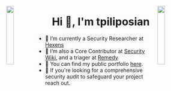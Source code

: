 <img align="left" src="https://user-images.githubusercontent.com/65187002/144930161-2f783401-8d27-4fdf-a2f7-cc0ba32f1f1f.gif" width="20%" style="display:inline;"><img align="right" src="https://user-images.githubusercontent.com/65187002/144930161-2f783401-8d27-4fdf-a2f7-cc0ba32f1f1f.gif" width="20%" style="display:inline;">

<h1 align="center">Hi 👋, I'm tpiliposian</h1>


- 🔭 I’m currently a Security Researcher at [Hexens](https://hexens.io/)
- 🌱 I’m also a Core Contributor at [Security Wiki](https://wiki.r.security/), and a triager at [Remedy](https://r.xyz/)
- 💼 You can find my public portfolio [here](../audits).
- 💬 If you're looking for a comprehensive security audit to safeguard your project reach out.
